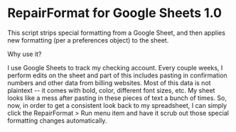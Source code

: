 # RepairFormat for Google Sheets 1.0

This script strips special formatting from a Google Sheet, and then applies new formatting (per a preferences object) to the sheet.

Why use it?

I use Google Sheets to track my checking account. Every couple weeks, I perform edits on the sheet and part of this includes pasting in confirmation numbers and other data from billing websites. Most of this data is not plaintext -- it comes with bold, color, different font sizes, etc. My sheet looks like a mess after pasting in these pieces of text a bunch of times. So, now, in order to get a consistent look back to my spreadsheet, I can simply click the RepairFormat > Run menu item and have it scrub out those special formatting changes automatically.
